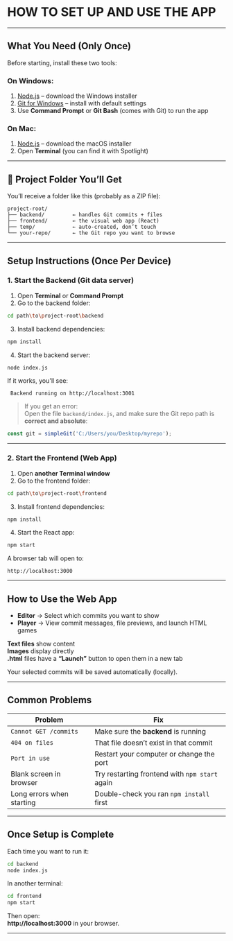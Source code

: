 
# HOW TO SET UP AND USE THE APP

---

##  What You Need (Only Once)

Before starting, install these two tools:

###  On **Windows**:
1. [Node.js](https://nodejs.org/en/download/) – download the Windows installer  
2. [Git for Windows](https://git-scm.com/download/win) – install with default settings  
3. Use **Command Prompt** or **Git Bash** (comes with Git) to run the app

###  On **Mac**:
1. [Node.js](https://nodejs.org/en/download/) – download the macOS installer  
2. Open **Terminal** (you can find it with Spotlight)

---

## 📁 Project Folder You’ll Get

You’ll receive a folder like this (probably as a ZIP file):

```
project-root/
├── backend/         ← handles Git commits + files
├── frontend/        ← the visual web app (React)
├── temp/            ← auto-created, don’t touch
└── your-repo/       ← the Git repo you want to browse
```

---

##  Setup Instructions (Once Per Device)

###  1. Start the Backend (Git data server)

1. Open **Terminal** or **Command Prompt**
2. Go to the backend folder:


```bash
cd path\to\project-root\backend
```

3. Install backend dependencies:

```bash
npm install
```

4. Start the backend server:

```bash
node index.js
```

 If it works, you'll see:

```
 Backend running on http://localhost:3001
```

>  If you get an error:  
> Open the file `backend/index.js`, and make sure the Git repo path is **correct and absolute**:  
```js
const git = simpleGit('C:/Users/you/Desktop/myrepo');
```

---

###  2. Start the Frontend (Web App)

1. Open **another Terminal window**
2. Go to the frontend folder:

```bash
cd path\to\project-root\frontend

```

3. Install frontend dependencies:

```bash
npm install
```

4. Start the React app:

```bash
npm start
```

 A browser tab will open to:
```
http://localhost:3000
```

---

##  How to Use the Web App

-  **Editor** → Select which commits you want to show
-  **Player** → View commit messages, file previews, and launch HTML games

 **Text files** show content  
 **Images** display directly  
 **.html** files have a **“Launch”** button to open them in a new tab

Your selected commits will be saved automatically (locally).

---

##  Common Problems

|  Problem                          |  Fix |
|------------------------------------|--------|
| `Cannot GET /commits`              | Make sure the **backend** is running |
| `404 on files`                     | That file doesn’t exist in that commit |
| `Port in use`                      | Restart your computer or change the port |
| Blank screen in browser            | Try restarting frontend with `npm start` again |
| Long errors when starting          | Double-check you ran `npm install` first |

---

##  Once Setup is Complete

Each time you want to run it:

```bash
cd backend
node index.js
```

In another terminal:

```bash
cd frontend
npm start
```

Then open:  
**http://localhost:3000** in your browser.

---